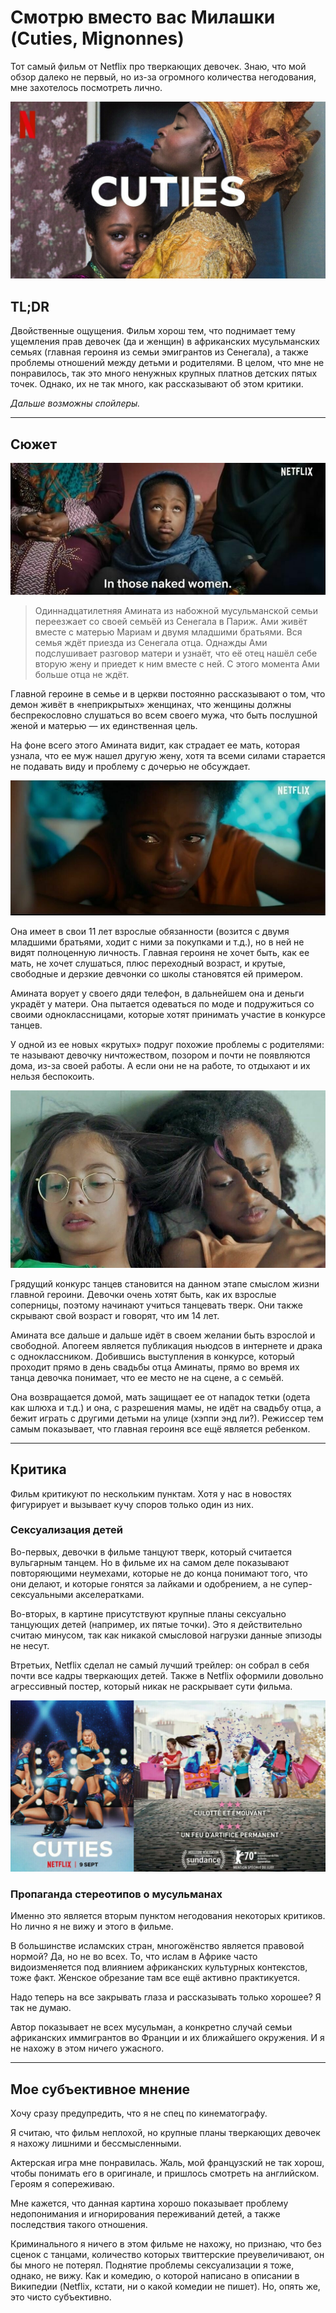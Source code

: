 # Смотрю вместо вас Милашки (Cuties, Mignonnes)

Тот самый фильм от Netflix про тверкающих девочек. Знаю, что мой обзор далеко не первый, но из-за огромного количества негодования, мне захотелось посмотреть лично.  

![](./static/cuties-1.jpg)

## TL;DR

Двойственные ощущения. Фильм хорош тем, что поднимает тему ущемления прав девочек (да и женщин) в африканских мусульманских семьях (главная героиня из семьи эмигрантов из Сенегала), а также проблемы отношений между детьми и родителями. В целом, что мне не понравилось, так это много ненужных крупных платнов детских пятых точек. Однако, их не так много, как рассказывают об этом критики.

*Дальше возможны спойлеры.*

* * *

## Сюжет

![](./static/cuties-2.jpg)

> Одиннадцатилетняя Амината из набожной мусульманской семьи переезжает со своей семьёй из Сенегала в Париж. Ами живёт вместе с матерью Мариам и двумя младшими братьями. Вся семья ждёт приезда из Сенегала отца. Однажды Ами подслушивает разговор матери и узнаёт, что её отец нашёл себе вторую жену и приедет к ним вместе с ней. С этого момента Ами больше отца не ждёт.

Главной героине в семье и в церкви постоянно рассказывают о том, что демон живёт в «неприкрытых» женщинах, что женщины должны беспрекословно слушаться во всем своего мужа, что быть послушной женой и матерью — их единственная цель.

На фоне всего этого Амината видит, как страдает ее мать, которая узнала, что ее муж нашел другую жену, хотя та всеми силами старается не подавать виду и проблему с дочерью не обсуждает.

![](./static/cuties-3.jpg)

Она имеет в свои 11 лет взрослые обязанности (возится с двумя младшими братьями, ходит с ними за покупками и т.д.), но в ней не видят полноценную личность. Главная героиня не хочет быть, как ее мать, не хочет слушаться, плюс переходный возраст, и крутые, свободные и дерзкие девчонки со школы становятся ей примером.

Амината ворует у своего дяди телефон, в дальнейшем она и деньги украдёт у матери. Она пытается одеваться по моде и подружиться со своими одноклассницами, которые хотят принимать участие в конкурсе танцев.

У одной из ее новых «крутых» подруг похожие проблемы с родителями: те называют девочку ничтожеством, позором и почти не появляются дома, из-за своей работы. А если они не на работе, то отдыхают и их нельзя беспокоить.

![](./static/cuties-4.jpg)

Грядущий конкурс танцев становится на данном этапе смыслом жизни главной героини. Девочки очень хотят быть, как их взрослые соперницы, поэтому начинают учиться танцевать тверк. Они также скрывают свой возраст и говорят, что им 14 лет.

Амината все дальше и дальше идёт в своем желании быть взрослой и свободной. Апогеем является публикация ньюдсов в интернете и драка с одноклассником. Добившись выступления в конкурсе, который проходит прямо в день свадьбы отца Аминаты, прямо во время их танца девочка понимает, что ее место не на сцене, а с семьёй.

Она возвращается домой, мать защищает ее от нападок тетки (одета как шлюха и т.д.) и она, с разрешения мамы, не идёт на свадьбу отца, а бежит играть с другими детьми на улице (хэппи энд ли?). Режиссер тем самым показывает, что главная героиня все ещё является ребенком.

* * *

## Критика

Фильм критикуют по нескольким пунктам. Хотя у нас в новостях фигурирует и вызывает кучу споров только один из них.

### Сексуализация детей

Во-первых, девочки в фильме танцуют тверк, который считается вульгарным танцем. Но в фильме их на самом деле показывают повторяющими неумехами, которые не до конца понимают того, что они делают, и которые гонятся за лайками и одобрением, а не супер-сексуальными акселератками.

Во-вторых, в картине присутствуют крупные планы сексуально танцующих детей (например, их пятые точки). Это я действительно считаю минусом, так как никакой смысловой нагрузки данные эпизоды не несут.

Втретьих, Netflix сделал не самый лучший трейлер: он собрал в себя почти все кадры тверкающих детей. Также в Netflix оформили довольно агрессивный постер, который никак не раскрывает сути фильма.

![](./static/cuties-5.jpg)

### Пропаганда стереотипов о мусульманах

Именно это является вторым пунктом негодования некоторых критиков. Но лично я не вижу и этого в фильме.

В большинстве исламских стран, многожёнство является правовой нормой? Да, но не во всех. То, что ислам в Африке часто видоизменяется под влиянием африканских культурных контекстов, тоже факт. Женское обрезание там все ещё активно практикуется.

Надо теперь на все закрывать глаза и рассказывать только хорошее? Я так не думаю.

Автор показывает не всех мусульман, а конкретно случай семьи африканских иммигрантов во Франции и их ближайшего окружения. И я не нахожу в этом ничего ужасного.

* * *

## Мое субъективное мнение

Хочу сразу предупредить, что я не спец по кинематографу.

Я считаю, что фильм неплохой, но крупные планы тверкающих девочек я нахожу лишними и бессмысленными.

Актерская игра мне понравилась. Жаль, мой французский не так хорош, чтобы понимать его в оригинале, и пришлось смотреть на английском. Героям я сопереживаю.

Мне кажется, что данная картина хорошо показывает проблему недопонимания и игнорирования переживаний детей, а также последствия такого отношения.

Криминального я ничего в этом фильме не нахожу, но признаю, что без сценок с танцами, количество которых твиттерские преувеличивают, он бы много не потерял. Поднятие проблемы сексуализации я тоже, однако, не вижу. Как и комедию, о которой написано в описании в Википедии (Netflix, кстати, ни о какой комедии не пишет). Но, опять же, это чисто субъективно.
